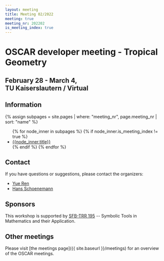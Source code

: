 ```yaml
---
layout: meeting
title: Meeting 02/2022
meeting: true
meeting_nr: 202202
is_meeting_index: true
---
```


# OSCAR developer meeting - Tropical Geometry

## February 28 - March 4,<br> TU Kaiserslautern / Virtual

## Information
{% assign subpages = site.pages | where: "meeting_nr", page.meeting_nr | sort: "name" %}
<ul>
{% for node_inner in subpages %}
    {% if node_inner.is_meeting_index != true %}
        <li>
            <a href="{{ node_inner.url | relative_url }}">{{node_inner.title}}</a>
        </li>
    {% endif %}
{% endfor %}
</ul>

## Contact

If you have questions or suggestions, please contact the organizers:
* [Yue Ren](mailto:yue.ren2@durham.ac.uk)
* [Hans Schoenemann](mailto:hannes@mathematik.uni-kl.de)

## Sponsors

This workshop is supported by [SFB-TRR 195](https://www.computeralgebra.de/sfb/) -- Symbolic Tools in Mathematics and their Application.

## Other meetings

Please visit [the meetings page]({{ site.baseurl }}/meetings) for an overview of the OSCAR meetings.
